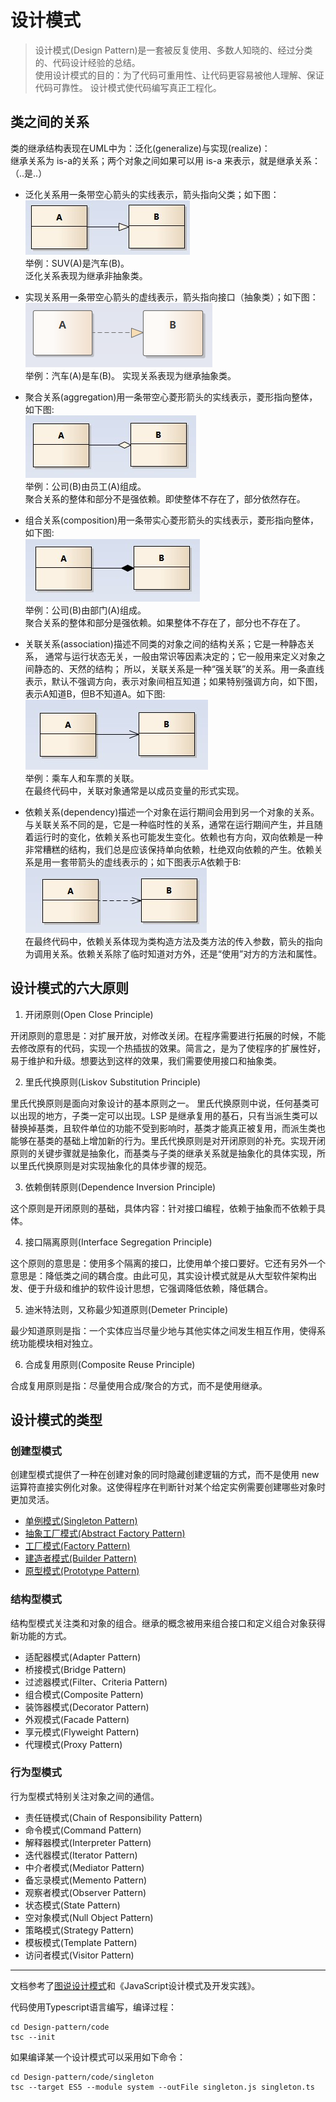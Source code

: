 # 设计模式
> 设计模式(Design Pattern)是一套被反复使用、多数人知晓的、经过分类的、代码设计经验的总结。   
使用设计模式的目的：为了代码可重用性、让代码更容易被他人理解、保证代码可靠性。 设计模式使代码编写真正工程化。

## 类之间的关系

类的继承结构表现在UML中为：泛化(generalize)与实现(realize)：  
继承关系为 is-a的关系；两个对象之间如果可以用 is-a 来表示，就是继承关系：（..是..）
- 泛化关系用一条带空心箭头的实线表示，箭头指向父类；如下图：  
![泛化关系](./images/relationship/generalize.png)  
举例：SUV(A)是汽车(B)。  
泛化关系表现为继承非抽象类。

- 实现关系用一条带空心箭头的虚线表示，箭头指向接口（抽象类）；如下图：  
![实现关系](./images/relationship/realize.png)  
举例：汽车(A)是车(B)。
实现关系表现为继承抽象类。

- 聚合关系(aggregation)用一条带空心菱形箭头的实线表示，菱形指向整体，如下图:  
![聚合关系](./images/relationship/aggregation.png)  
举例：公司(B)由员工(A)组成。  
聚合关系的整体和部分不是强依赖。即使整体不存在了，部分依然存在。

- 组合关系(composition)用一条带实心菱形箭头的实线表示，菱形指向整体，如下图:  
![组合关系](./images/relationship/composition.png)  
举例：公司(B)由部门(A)组成。  
聚合关系的整体和部分是强依赖。如果整体不存在了，部分也不存在了。

- 关联关系(association)描述不同类的对象之间的结构关系；它是一种静态关系， 通常与运行状态无关，一般由常识等因素决定的；它一般用来定义对象之间静态的、天然的结构； 所以，关联关系是一种“强关联”的关系。用一条直线表示，默认不强调方向，表示对象间相互知道；如果特别强调方向，如下图，表示A知道B，但B不知道A。如下图:  
![关联关系](./images/relationship/association.png)  
举例：乘车人和车票的关联。  
在最终代码中，关联对象通常是以成员变量的形式实现。

- 依赖关系(dependency)描述一个对象在运行期间会用到另一个对象的关系。与关联关系不同的是，它是一种临时性的关系，通常在运行期间产生，并且随着运行时的变化，依赖关系也可能发生变化。依赖也有方向，双向依赖是一种非常糟糕的结构，我们总是应该保持单向依赖，杜绝双向依赖的产生。依赖关系是用一套带箭头的虚线表示的；如下图表示A依赖于B:  
![依赖关系](./images/relationship/dependency.png)  
在最终代码中，依赖关系体现为类构造方法及类方法的传入参数，箭头的指向为调用关系。依赖关系除了临时知道对方外，还是“使用”对方的方法和属性。

##  设计模式的六大原则
1. 开闭原则(Open Close Principle)

开闭原则的意思是：对扩展开放，对修改关闭。在程序需要进行拓展的时候，不能去修改原有的代码，实现一个热插拔的效果。简言之，是为了使程序的扩展性好，易于维护和升级。想要达到这样的效果，我们需要使用接口和抽象类。

2. 里氏代换原则(Liskov Substitution Principle)

里氏代换原则是面向对象设计的基本原则之一。 里氏代换原则中说，任何基类可以出现的地方，子类一定可以出现。LSP 是继承复用的基石，只有当派生类可以替换掉基类，且软件单位的功能不受到影响时，基类才能真正被复用，而派生类也能够在基类的基础上增加新的行为。里氏代换原则是对开闭原则的补充。实现开闭原则的关键步骤就是抽象化，而基类与子类的继承关系就是抽象化的具体实现，所以里氏代换原则是对实现抽象化的具体步骤的规范。

3. 依赖倒转原则(Dependence Inversion Principle)

这个原则是开闭原则的基础，具体内容：针对接口编程，依赖于抽象而不依赖于具体。

4. 接口隔离原则(Interface Segregation Principle)

这个原则的意思是：使用多个隔离的接口，比使用单个接口要好。它还有另外一个意思是：降低类之间的耦合度。由此可见，其实设计模式就是从大型软件架构出发、便于升级和维护的软件设计思想，它强调降低依赖，降低耦合。

5. 迪米特法则，又称最少知道原则(Demeter Principle)

最少知道原则是指：一个实体应当尽量少地与其他实体之间发生相互作用，使得系统功能模块相对独立。

6. 合成复用原则(Composite Reuse Principle)

合成复用原则是指：尽量使用合成/聚合的方式，而不是使用继承。

## 设计模式的类型
### 创建型模式
创建型模式提供了一种在创建对象的同时隐藏创建逻辑的方式，而不是使用 new 运算符直接实例化对象。这使得程序在判断针对某个给定实例需要创建哪些对象时更加灵活。
  - [单例模式(Singleton Pattern)](./doc/SingletonPattern.md)
  - [抽象工厂模式(Abstract Factory Pattern)](./doc/AbstractFactoryPattern.md)
  - [工厂模式(Factory Pattern)](./doc/FactoryPattern.md)
  - [建造者模式(Builder Pattern)](./doc/BuilderPattern.md)
  - [原型模式(Prototype Pattern)](./doc/PrototypePattern.md)

### 结构型模式
结构型模式关注类和对象的组合。继承的概念被用来组合接口和定义组合对象获得新功能的方式。
  - 适配器模式(Adapter Pattern)
  - 桥接模式(Bridge Pattern)
  - 过滤器模式(Filter、Criteria Pattern)
  - 组合模式(Composite Pattern)
  - 装饰器模式(Decorator Pattern)
  - 外观模式(Facade Pattern)
  - 享元模式(Flyweight Pattern)
  - 代理模式(Proxy Pattern)

### 行为型模式
行为型模式特别关注对象之间的通信。
  - 责任链模式(Chain of Responsibility Pattern)
  - 命令模式(Command Pattern)
  - 解释器模式(Interpreter Pattern)
  - 迭代器模式(Iterator Pattern)
  - 中介者模式(Mediator Pattern)
  - 备忘录模式(Memento Pattern)
  - 观察者模式(Observer Pattern)
  - 状态模式(State Pattern)
  - 空对象模式(Null Object Pattern)
  - 策略模式(Strategy Pattern)
  - 模板模式(Template Pattern)
  - 访问者模式(Visitor Pattern)

---
文档参考了[图说设计模式](https://design-patterns.readthedocs.io/zh_CN/latest/index.html)和《JavaScript设计模式及开发实践》。

代码使用Typescript语言编写，编译过程：

```
cd Design-pattern/code
tsc --init
```

如果编译某一个设计模式可以采用如下命令： 

```
cd Design-pattern/code/singleton
tsc --target ES5 --module system --outFile singleton.js singleton.ts
```

